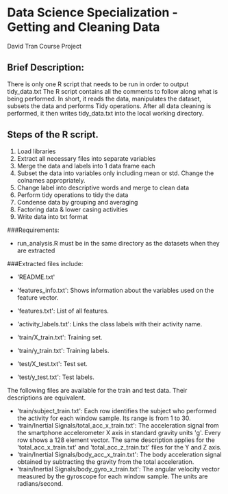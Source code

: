 
Data Science Specialization - Getting and Cleaning Data
==================================================================
David Tran
Course Project

## Brief Description:

There is only one R script that needs to be run in order to output tidy_data.txt
The R script contains all the comments to follow along what is being performed.
In short, it reads the data, manipulates the dataset, subsets the data and performs Tidy operations.
After all data cleaning is performed, it then writes tidy_data.txt into the local working directory.

## Steps of the R script.

1. Load libraries
2. Extract all necessary files into separate variables
3. Merge the data and labels into 1 data frame each
4. Subset the data into variables only including mean or std. Change the colnames appropriately.
5. Change label into descriptive words and merge to clean data
6. Perform tidy operations to tidy the data
7. Condense data by grouping and averaging
8. Factoring data & lower casing activities
9. Write data into txt format

###Requirements:

- run_analysis.R must be in the same directory as the datasets when they are extracted

###Extracted files include:

- 'README.txt'

- 'features_info.txt': Shows information about the variables used on the feature vector.
- 'features.txt': List of all features.
- 'activity_labels.txt': Links the class labels with their activity name.
- 'train/X_train.txt': Training set.
- 'train/y_train.txt': Training labels.
- 'test/X_test.txt': Test set.
- 'test/y_test.txt': Test labels.

The following files are available for the train and test data. Their descriptions are equivalent. 

- 'train/subject_train.txt': Each row identifies the subject who performed the activity for each window sample. Its range is from 1 to 30. 
- 'train/Inertial Signals/total_acc_x_train.txt': The acceleration signal from the smartphone accelerometer X axis in standard gravity units 'g'. Every row shows a 128 element vector. The same description applies for the 'total_acc_x_train.txt' and 'total_acc_z_train.txt' files for the Y and Z axis. 
- 'train/Inertial Signals/body_acc_x_train.txt': The body acceleration signal obtained by subtracting the gravity from the total acceleration. 
- 'train/Inertial Signals/body_gyro_x_train.txt': The angular velocity vector measured by the gyroscope for each window sample. The units are radians/second. 
